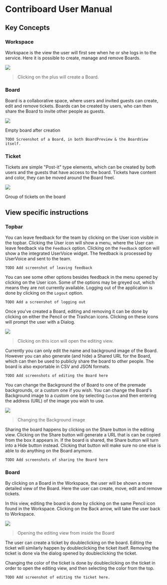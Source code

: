 # Contriboard User Manual

## Key Concepts

### Workspace
Workspace is the view the user will first see when he or she logs in to the
service. Here it is possible to create, manage and remove Boards.

![](https://www.dropbox.com/s/003hzylkidiwrm8/CreateNewBoard.jpg?dl=1)
> Clicking on the plus will create a Board.

### Board
Board is a collaborative space, where users and invited guests can create, edit
and remove tickets. Boards can be created by users, who can then share the
Board to invite other people as guests.



![](https://www.dropbox.com/s/dpmg7a0qng6hlba/SimpleBoard.jpg?dl=1)

Empty board after creation



	TODO Screenshot of a Board, in both BoardPreview & the BoardView itself.
	
	

### Ticket
Tickets are simple "Post-it" type elements, which can be created by both users
and the guests that have access to the board. Tickets have content and color,
they can be moved around the Board freel.

![](https://www.dropbox.com/s/o3uj0aziivmtmxb/ExamplesOfTicket.jpg?dl=0)

Group of tickets on the board


## View specific instructions

### Topbar
You can leave feedback for the team by clicking on the User icon visible in the
topbar. Clicking the User icon will show a menu, where the User can leave
feedback via the `Feedback` option. Clicking on the `Feedback` option will show
a the integrated UserVoice widget. The feedback is processed by UserVoice and
sent to the team.

	TODO Add screenshot of leaving feedback

You can see some other options besides feedback in the menu opened by clicking
on the User icon. Some of the options may be greyed out, which means they are
not currently available. Logging out of the application is done by clicking on
the `Logout` option.

	TODO Add a screenshot of logging out



Once you've created a Board, editing and removing it can be done by clicking on
either the Pencil or the Trashcan icons. Clicking on these icons will prompt
the user with a Dialog.

![](https://www.dropbox.com/s/cz6mjo2dxx5k9b2/EditBoard.jpg?dl=1)
> Clicking on this icon will open the editing view.

Currently you can only edit the name and background image of the Board. However
you can also generate (and hide) a Shared URL for the Board, which can then be
used to publicly share the board to other people. The board is also exportable
in CSV and JSON formats.

	TODO Add screenshots of editing the Board here

You can change the Background the of Board to one of the premade backgrounds,
or a custom one if you wish. You can change the Board's Background image to a
custom one by selecting `Custom` and then entering the address (URL) of the
image you wish to use.

![](https://www.dropbox.com/s/s88312b96xitlz8/SelectBackground.jpg?dl=1)
> Changing the Background image

Sharing the board happens by clicking on the Share button in the editing view.
Clicking on the Share button will generate a URL that is can be copied from the
box it appears in. If the board is shared, the Share button will turn into a
Hide button instead. Clicking that button will make sure no one else is able to
do anything on the Board anymore.

	TODO Add screenshots of sharing the Board here

### Board
By clicking on a Board in the Workspace, the user will be shown a more detailed
view of the Board. Here the user can create, move, edit and remove tickets.

In this view, editing the board is done by clicking on the same Pencil icon
found in the Workspace. Clicking on the Back arrow, will take the user back to
Workspace.

![](https://www.dropbox.com/s/kxb7d30jze5nk2g/EditBoardTool.jpg?dl=1)
> Opening the editing view from inside the Board

The user can create a ticket by doubleclicking on the board. Editing the ticket
will similarly happen by doubleclicking the ticket itself. Removing the ticket
is done via the dialog opened by doubleclicking the ticket.

Changing the color of the ticket is done by doubleclicking on the ticket in
order to open the editing view, and then selecting the color from the top.

	TODO Add screenshot of editing the ticket here.
